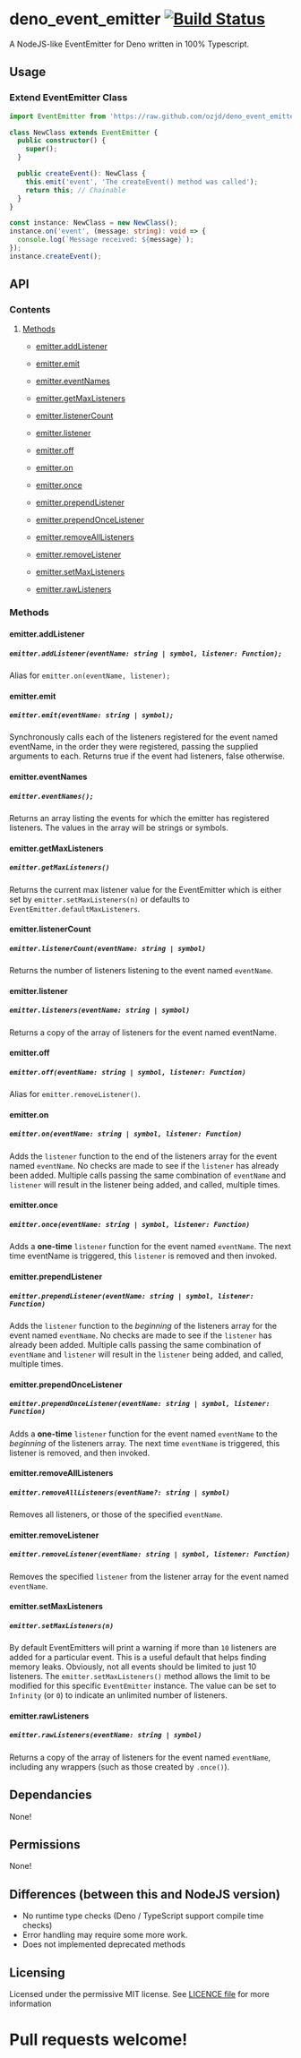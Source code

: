 # deno_event_emitter [![Build Status](https://travis-ci.org/ozjd/deno_event_emitter.svg?branch=master)](https://travis-ci.org/ozjd/deno_event_emitter)

A NodeJS-like EventEmitter for Deno written in 100% Typescript.

## Usage

### Extend EventEmitter Class

```TypeScript
import EventEmitter from 'https://raw.github.com/ozjd/deno_event_emitter/master/mod.ts';

class NewClass extends EventEmitter {
  public constructor() {
    super();
  }

  public createEvent(): NewClass {
    this.emit('event', 'The createEvent() method was called');
    return this; // Chainable
  }
}

const instance: NewClass = new NewClass();
instance.on('event', (message: string): void => {
  console.log(`Message received: ${message}`);
});
instance.createEvent();
```

## API

### Contents

1. [Methods](#Methods)

   - [emitter.addListener](#emitter.addListener)

   - [emitter.emit](#emitter.emit)

   - [emitter.eventNames](#emitter.eventNames)

   - [emitter.getMaxListeners](#emitter.getMaxListeners)

   - [emitter.listenerCount](#emitter.listenerCount)

   - [emitter.listener](#emitter.listener)

   - [emitter.off](#emitter.off)

   - [emitter.on](#emitter.on)

   - [emitter.once](#emitter.once)

   - [emitter.prependListener](#emitter.prependListener)

   - [emitter.prependOnceListener](#emitter.prependOnceListener)

   - [emitter.removeAllListeners](#emitter.removeAllListeners)

   - [emitter.removeListener](#emitter.removeListener)

   - [emitter.setMaxListeners](#emitter.setMaxListeners)

   - [emitter.rawListeners](#emitter.rawListeners)

### Methods

#### emitter.addListener
##### `emitter.addListener(eventName: string | symbol, listener: Function);`  
Alias for ``emitter.on(eventName, listener);``  

#### emitter.emit
##### `emitter.emit(eventName: string | symbol);`   
Synchronously calls each of the listeners registered for the event named eventName, in the order they were registered, passing the supplied arguments to each. Returns true if the event had listeners, false otherwise.  

#### emitter.eventNames
##### `emitter.eventNames();`  
Returns an array listing the events for which the emitter has registered listeners. The values in the array will be strings or symbols.

#### emitter.getMaxListeners
##### `emitter.getMaxListeners()`  
Returns the current max listener value for the EventEmitter which is either set by ``emitter.setMaxListeners(n)`` or defaults to ``EventEmitter.defaultMaxListeners``.  

#### emitter.listenerCount
##### `emitter.listenerCount(eventName: string | symbol)`  
Returns the number of listeners listening to the event named ``eventName``.

#### emitter.listener
##### `emitter.listeners(eventName: string | symbol)`  
Returns a copy of the array of listeners for the event named eventName.

#### emitter.off
##### `emitter.off(eventName: string | symbol, listener: Function)`  
Alias for ``emitter.removeListener()``.

#### emitter.on
##### `emitter.on(eventName: string | symbol, listener: Function)`  
Adds the ``listener`` function to the end of the listeners array for the event named ``eventName``. No checks are made to see if the ``listener`` has already been added. Multiple calls passing the same combination of ``eventName`` and ``listener`` will result in the listener being added, and called, multiple times.

#### emitter.once
##### `emitter.once(eventName: string | symbol, listener: Function)`  
Adds a **one-time** ``listener`` function for the event named ``eventName``. The next time eventName is triggered, this ``listener`` is removed and then invoked.

#### emitter.prependListener
##### `emitter.prependListener(eventName: string | symbol, listener: Function)`
Adds the ``listener`` function to the _beginning_ of the listeners array for the event named ``eventName``. No checks are made to see if the ``listener`` has already been added. Multiple calls passing the same combination of ``eventName`` and ``listener`` will result in the ``listener`` being added, and called, multiple times.  

#### emitter.prependOnceListener
##### `emitter.prependOnceListener(eventName: string | symbol, listener: Function)`  
Adds a **one-time** ``listener`` function for the event named ``eventName`` to the _beginning_ of the listeners array. The next time ``eventName`` is triggered, this listener is removed, and then invoked.

#### emitter.removeAllListeners
##### `emitter.removeAllListeners(eventName?: string | symbol)`  
Removes all listeners, or those of the specified ``eventName``.

#### emitter.removeListener
##### `emitter.removeListener(eventName: string | symbol, listener: Function)`
Removes the specified ``listener`` from the listener array for the event named ``eventName``.  

#### emitter.setMaxListeners
##### `emitter.setMaxListeners(n)`
By default EventEmitters will print a warning if more than ``10`` listeners are added for a particular event. This is a useful default that helps finding memory leaks. Obviously, not all events should be limited to just 10 listeners. The ``emitter.setMaxListeners()`` method allows the limit to be modified for this specific ``EventEmitter`` instance. The value can be set to ``Infinity`` (or ``0``) to indicate an unlimited number of listeners.

#### emitter.rawListeners
##### `emitter.rawListeners(eventName: string | symbol)`  
Returns a copy of the array of listeners for the event named ``eventName``, including any wrappers (such as those created by ``.once()``).

## Dependancies

None!

## Permissions

None!

## Differences (between this and NodeJS version)

- No runtime type checks (Deno / TypeScript support compile time checks)
- Error handling may require some more work.
- Does not implemented deprecated methods

## Licensing

Licensed under the permissive MIT license. See [LICENCE file](https://github.com/ozjd/deno_event_emitter/blob/master/LICENSE) for more information

# Pull requests welcome!
